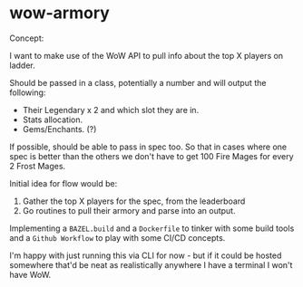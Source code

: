 # wow-armory

Concept: 

I want to make use of the WoW API to pull info about the top X players on ladder.

Should be passed in a class, potentially a number and will output the following:

 * Their Legendary x 2 and which slot they are in.
 * Stats allocation.
 * Gems/Enchants. (?)

If possible, should be able to pass in spec too. So that in cases where one spec is better than the others we don't have to get 100 Fire Mages for every 2 Frost Mages.

Initial idea for flow would be:

1. Gather the top X players for the spec, from the leaderboard
2. Go routines to pull their armory and parse into an output.

Implementing a `BAZEL.build` and a `Dockerfile` to tinker with some build tools and a `Github Workflow` to play with some CI/CD concepts.

I'm happy with just running this via CLI for now - but if it could be hosted somewhere that'd be neat as realistically anywhere I have a terminal I won't have WoW.
